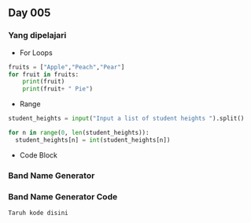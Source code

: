 ## Day 005

### Yang dipelajari
* For Loops

```python
fruits = ["Apple","Peach","Pear"]
for fruit in fruits:
    print(fruit)
    print(fruit+ " Pie")
```
* Range 
```python
student_heights = input("Input a list of student heights ").split()

for n in range(0, len(student_heights)):
  student_heights[n] = int(student_heights[n])
```
* Code Block
### Band Name Generator
### Band Name Generator Code

```
Taruh kode disini
```